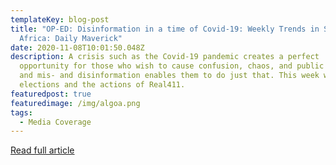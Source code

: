 ```yaml
---
templateKey: blog-post
title: "OP-ED: Disinformation in a time of Covid-19: Weekly Trends in South
  Africa: Daily Maverick"
date: 2020-11-08T10:01:50.048Z
description: A crisis such as the Covid-19 pandemic creates a perfect
  opportunity for those who wish to cause confusion, chaos, and public harm –
  and mis- and disinformation enables them to do just that. This week we look at
  elections and the actions of Real411.
featuredpost: true
featuredimage: /img/algoa.png
tags:
  - Media Coverage
---
```

[Read full article ](https://www.dailymaverick.co.za/article/2020-11-08-disinformation-in-a-time-of-covid-19-weekly-trends-in-south-africa-16/)